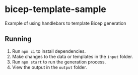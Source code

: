 # bicep-template-sample

Example of using handlebars to template Bicep generation

## Running
1. Run `npm ci` to install dependencies.
1. Make changes to the data or templates in the `input` folder.
1. Run `npm start` to run the generation process.
1. View the output in the `output` folder.